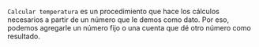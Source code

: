 `Calcular temperatura` es un procedimiento que hace los cálculos necesarios a partir de un número que le demos como dato. Por eso, podemos agregarle un número fijo o una cuenta que dé otro número como resultado. 